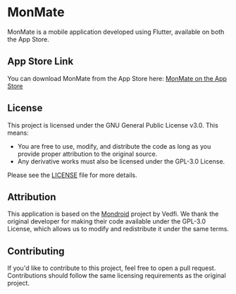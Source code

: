 # MonMate

MonMate is a mobile application developed using Flutter, available on both the App Store.

## App Store Link

You can download MonMate from the App Store here: [MonMate on the App Store](https://apps.apple.com/app/monmate/id6503916588)

## License

This project is licensed under the GNU General Public License v3.0. This means:
- You are free to use, modify, and distribute the code as long as you provide proper attribution to the original source.
- Any derivative works must also be licensed under the GPL-3.0 License.

Please see the [LICENSE](LICENSE) file for more details.

## Attribution

This application is based on the [Mondroid](https://github.com/vedfi/mondroid) project by Vedfi. We thank the original developer for making their code available under the GPL-3.0 License, which allows us to modify and redistribute it under the same terms.

## Contributing

If you'd like to contribute to this project, feel free to open a pull request. Contributions should follow the same licensing requirements as the original project.
